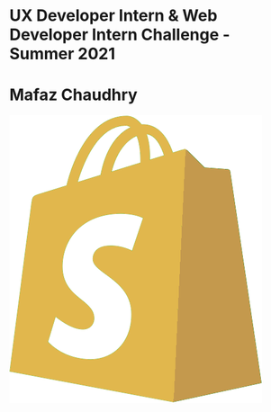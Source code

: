 # UX Developer Intern & Web Developer Intern Challenge - Summer 2021 
# Mafaz Chaudhry 
![](./public/shopify-logo.png)
